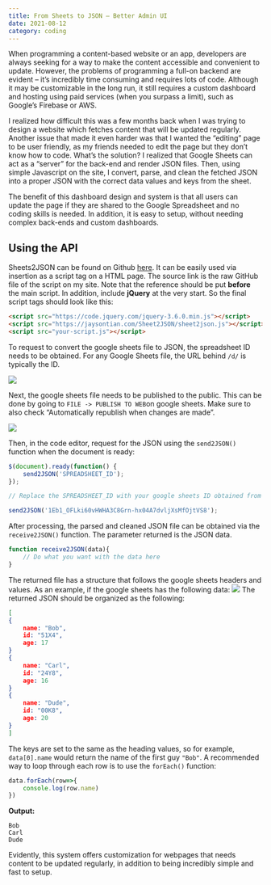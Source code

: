 ```yaml
---
title: From Sheets to JSON – Better Admin UI
date: 2021-08-12
category: coding
---
```


When programming a content-based website or an app, developers are always seeking for a way to make the content accessible and convenient to update. However, the problems of programming a full-on backend are evident – it’s incredibly time consuming and requires lots of code. Although it may be customizable in the long run, it still requires a custom dashboard and hosting using paid services (when you surpass a limit), such as Google’s Firebase or AWS.

I realized how difficult this was a few months back when I was trying to design a website which fetches content that will be updated regularly. Another issue that made it even harder was that I wanted the “editing” page to be user friendly, as my friends needed to edit the page but they don’t know how to code. What’s the solution? I realized that Google Sheets can act as a “server” for the back-end and render JSON files. Then, using simple Javascript on the site, I convert, parse, and clean the fetched JSON into a proper JSON with the correct data values and keys from the sheet.

The benefit of this dashboard design and system is that all users can update the page if they are shared to the Google Spreadsheet and no coding skills is needed. In addition, it is easy to setup, without needing complex back-ends and custom dashboards.

## Using the API

Sheets2JSON can be found on Github [here][1]. It can be easily used via insertion as a script tag on a HTML page. The source link is the raw GitHub file of the script on my site. Note that the reference should be put **before** the main script. In addition, include **jQuery** at the very start. So the final script tags should look like this:

```html
<script src="https://code.jquery.com/jquery-3.6.0.min.js"></script>
<script src="https://jaysontian.com/Sheet2JSON/sheet2json.js"></script>
<script src="your-script.js"></script>
```

To request to convert the google sheets file to JSON, the spreadsheet ID needs to be obtained. For any Google Sheets file, the URL behind `/d/` is typically the ID.

![][image-1]

Next, the google sheets file needs to be published to the public. This can be done by going to `FILE -> PUBLISH TO WEB`on google sheets. Make sure to also check “Automatically republish when changes are made”.

![][image-2]

Then, in the code editor, request for the JSON using the `send2JSON()` function when the document is ready:

```js
$(document).ready(function() {
    send2JSON('SPREADSHEET_ID');
});

// Replace the SPREADSHEET_ID with your google sheets ID obtained from the URL after it has been published. For example:

send2JSON('1Eb1_OFLki60vHWHA3C8Grn-hx04A7dvljXsMfOjtVS8');

```

After processing, the parsed and cleaned JSON file can be obtained via the `receive2JSON()`  function. The parameter returned is the JSON data.

```js
function receive2JSON(data){
	// Do what you want with the data here
}
```

The returned file has a structure that follows the google sheets headers and values. As an example, if the google sheets has the following data:
![][image-3]
The returned JSON should be organized as the following:
```json
[
{
	name: "Bob",
	id: "51X4",
	age: 17
}
{
	name: "Carl",
	id: "24Y8",
	age: 16
}
{
	name: "Dude",
	id: "00K8",
	age: 20
}
]
```

The keys are set to the same as the heading values, so for example, `data[0].name` would return the name of the first guy `"Bob"`. A recommended way to loop through each row is to use the `forEach()` function:
```js
data.forEach(row=>{
	console.log(row.name)
})
```
**Output:**
```
Bob
Carl
Dude
```

Evidently, this system offers customization for webpages that needs content to be updated regularly, in addition to being incredibly simple and fast to setup.

[1]:	https://github.com/Jaysontian/Sheet2JSON

[image-1]:	https://i.imgur.com/AjBaPWo.png
[image-2]:	https://i.imgur.com/8YRffJO.png
[image-3]:	https://i.imgur.com/CVma78u.png
